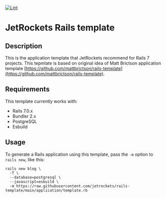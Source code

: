 [![Lint](https://github.com/jetrockets/rails-template/actions/workflows/lint.yml/badge.svg)](https://github.com/jetrockets/rails-template/actions/workflows/lint.yml)
# JetRockets Rails template

## Description

This is the application template that JetRockets recommend for Rails 7 projects. This tepmlate is based on original idea of
Matt Brictson application template [https://github.com/mattbrictson/rails-template](https://github.com/mattbrictson/rails-template).


## Requirements

This template currently works with:
* Rails 7.0.x
* Bundler 2.x
* PostgreSQL
* Esbuild

## Usage


To generate a Rails application using this template, pass the `-m` option to `rails new`, like this:

```
rails new blog \
  -T \
  --database=postgresql \
  --javascript=esbuild \
  -m https://raw.githubusercontent.com/jetrockets/rails-template/main/application/template.rb
```

